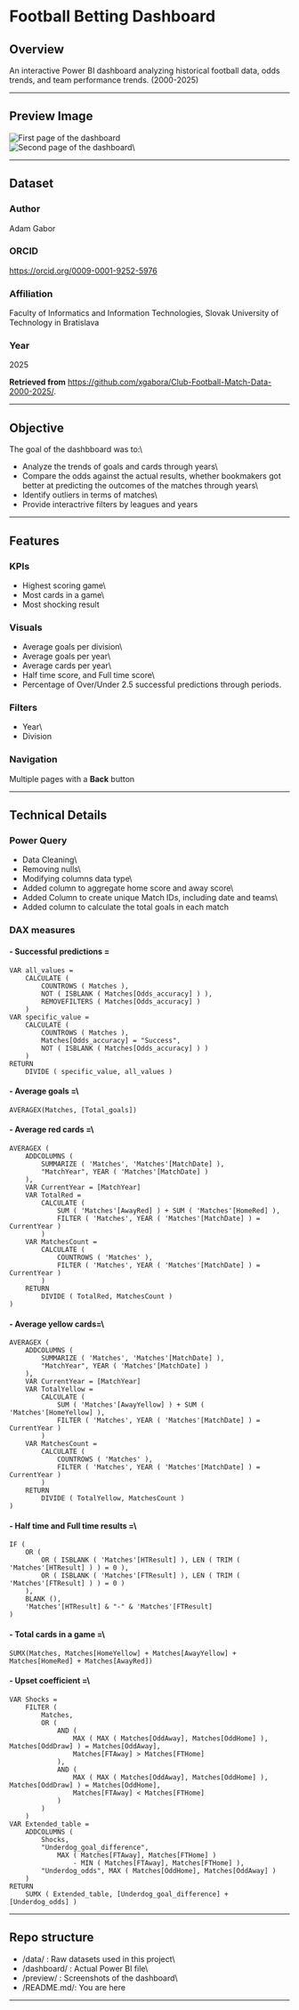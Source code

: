# Football Betting Dashboard

## Overview

An interactive Power BI dashboard analyzing historical football data, odds trends, and team performance trends. (2000-2025)

------------------------------------------------------------------------

## Preview Image

![First page of the dashboard](Preview/Page_1.png)\
![Second page of the dashboard](Preview/Page_2.png)\

------------------------------------------------------------------------

## Dataset

### Author

Adam Gabor

### ORCID

<https://orcid.org/0009-0001-9252-5976>

### Affiliation

Faculty of Informatics and Information Technologies, Slovak University of Technology in Bratislava

### Year

2025

**Retrieved from** <https://github.com/xgabora/Club-Football-Match-Data-2000-2025/>.

------------------------------------------------------------------------

## Objective

The goal of the dashbboard was to:\
- Analyze the trends of goals and cards through years\
- Compare the odds against the actual results, whether bookmakers got better at predicting the outcomes of the matches through years\
- Identify outliers in terms of matches\
- Provide interactrive filters by leagues and years

------------------------------------------------------------------------

## Features

### KPIs

-   Highest scoring game\
-   Most cards in a game\
-   Most shocking result

### Visuals

-   Average goals per division\
-   Average goals per year\
-   Average cards per year\
-   Half time score, and Full time score\
-   Percentage of Over/Under 2.5 successful predictions through periods.

### Filters

-   Year\
-   Division

### Navigation

Multiple pages with a **Back** button

------------------------------------------------------------------------

## Technical Details

### Power Query

-   Data Cleaning\
-   Removing nulls\
-   Modifying columns data type\
-   Added column to aggregate home score and away score\
-   Added Column to create unique Match IDs, including date and teams\
-   Added column to calculate the total goals in each match

### DAX measures

#### - Successful predictions =

``` dax
VAR all_values =
    CALCULATE (
        COUNTROWS ( Matches ),
        NOT ( ISBLANK ( Matches[Odds_accuracy] ) ),
        REMOVEFILTERS ( Matches[Odds_accuracy] )
    )
VAR specific_value =
    CALCULATE (
        COUNTROWS ( Matches ),
        Matches[Odds_accuracy] = "Success",
        NOT ( ISBLANK ( Matches[Odds_accuracy] ) )
    )
RETURN
    DIVIDE ( specific_value, all_values )
```

#### -   Average goals =\

``` dax
AVERAGEX(Matches, [Total_goals])  
```

#### -   Average red cards =\

``` dax
AVERAGEX (
    ADDCOLUMNS (
        SUMMARIZE ( 'Matches', 'Matches'[MatchDate] ),
        "MatchYear", YEAR ( 'Matches'[MatchDate] )
    ),
    VAR CurrentYear = [MatchYear]
    VAR TotalRed =
        CALCULATE (
            SUM ( 'Matches'[AwayRed] ) + SUM ( 'Matches'[HomeRed] ),
            FILTER ( 'Matches', YEAR ( 'Matches'[MatchDate] ) = CurrentYear )
        )
    VAR MatchesCount =
        CALCULATE (
            COUNTROWS ( 'Matches' ),
            FILTER ( 'Matches', YEAR ( 'Matches'[MatchDate] ) = CurrentYear )
        )
    RETURN
        DIVIDE ( TotalRed, MatchesCount )
)
```

#### -   Average yellow cards=\

``` dax
AVERAGEX (
    ADDCOLUMNS (
        SUMMARIZE ( 'Matches', 'Matches'[MatchDate] ),
        "MatchYear", YEAR ( 'Matches'[MatchDate] )
    ),
    VAR CurrentYear = [MatchYear]
    VAR TotalYellow =
        CALCULATE (
            SUM ( 'Matches'[AwayYellow] ) + SUM ( 'Matches'[HomeYellow] ),
            FILTER ( 'Matches', YEAR ( 'Matches'[MatchDate] ) = CurrentYear )
        )
    VAR MatchesCount =
        CALCULATE (
            COUNTROWS ( 'Matches' ),
            FILTER ( 'Matches', YEAR ( 'Matches'[MatchDate] ) = CurrentYear )
        )
    RETURN
        DIVIDE ( TotalYellow, MatchesCount )
)
```

#### -   Half time and Full time results =\

``` dax
IF (
    OR (
        OR ( ISBLANK ( 'Matches'[HTResult] ), LEN ( TRIM ( 'Matches'[HTResult] ) ) = 0 ),
        OR ( ISBLANK ( 'Matches'[FTResult] ), LEN ( TRIM ( 'Matches'[FTResult] ) ) = 0 )
    ),
    BLANK (),
    'Matches'[HTResult] & "-" & 'Matches'[FTResult]
)
```

#### -   Total cards in a game =\

``` dax
SUMX(Matches, Matches[HomeYellow] + Matches[AwayYellow] + Matches[HomeRed] + Matches[AwayRed])  
```

#### -   Upset coefficient =\

``` dax
VAR Shocks =
    FILTER (
        Matches,
        OR (
            AND (
                MAX ( MAX ( Matches[OddAway], Matches[OddHome] ), Matches[OddDraw] ) = Matches[OddAway],
                Matches[FTAway] > Matches[FTHome]
            ),
            AND (
                MAX ( MAX ( Matches[OddAway], Matches[OddHome] ), Matches[OddDraw] ) = Matches[OddHome],
                Matches[FTAway] < Matches[FTHome]
            )
        )
    )
VAR Extended_table =
    ADDCOLUMNS (
        Shocks,
        "Underdog_goal_difference",
            MAX ( Matches[FTAway], Matches[FTHome] )
                - MIN ( Matches[FTAway], Matches[FTHome] ),
        "Underdog_odds", MAX ( Matches[OddHome], Matches[OddAway] )
    )
RETURN
    SUMX ( Extended_table, [Underdog_goal_difference] + [Underdog_odds] )
```

------------------------------------------------------------------------

## Repo structure

-   /data/ : Raw datasets used in this project\
-   /dashboard/ : Actual Power BI file\
-   /preview/ : Screenshots of the dashboard\
-   /README.md/: You are here

------------------------------------------------------------------------
